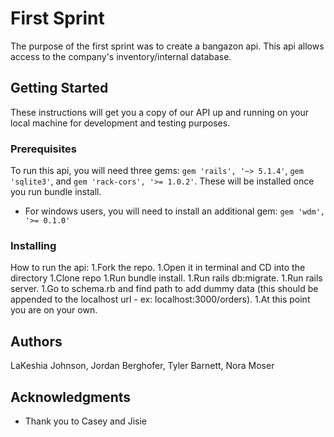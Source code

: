 # First Sprint

The purpose of the first sprint was to create a bangazon api. This api allows access to the company's inventory/internal database.

## Getting Started

These instructions will get you a copy of our API up and running on your local machine for development and testing purposes.

### Prerequisites

To run this api, you will need three gems: ```gem 'rails', '~> 5.1.4'```, ```gem 'sqlite3'```, and ```gem 'rack-cors', '>= 1.0.2'```. 
These will be installed once you run bundle install.

* For windows users, you will need to install an additional gem: ```gem 'wdm', '>= 0.1.0'```

### Installing

How to run the api:
1.Fork the repo.
1.Open it in terminal and CD into the directory
1.Clone repo
1.Run bundle install.
1.Run rails db:migrate.
1.Run rails server.
1.Go to schema.rb and find path to add dummy data (this should be appended to the localhost url - ex: localhost:3000/orders).
1.At this point you are on your own. 


## Authors

LaKeshia Johnson, Jordan Berghofer, Tyler Barnett, Nora Moser

## Acknowledgments

* Thank you to Casey and Jisie